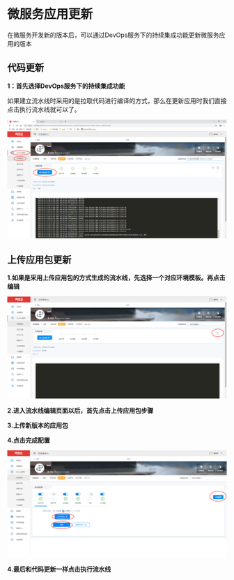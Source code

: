 # 微服务应用更新

在微服务开发新的版本后，可以通过DevOps服务下的持续集成功能更新微服务应用的版本

## 代码更新 ##

**1：首先选择DevOps服务下的持续集成功能**

如果建立流水线时采用的是拉取代码进行编译的方式，那么在更新应用时我们直接点击执行流水线就可以了。

![](img/pic1.jpg)


## 上传应用包更新 ##

**1.如果是采用上传应用包的方式生成的流水线，先选择一个对应环境模板。再点击编辑**

![](img/pic2.jpg)

**2.进入流水线编辑页面以后，首先点击上传应用包步骤**

**3.上传新版本的应用包**

**4.点击完成配置**

![](img/pic3.jpg)

**4.最后和代码更新一样点击执行流水线**
